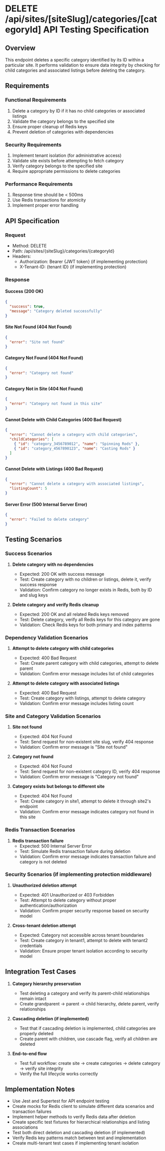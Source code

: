 # DELETE /api/sites/[siteSlug]/categories/[categoryId] API Testing Specification

## Overview

This endpoint deletes a specific category identified by its ID within a particular site. It performs validation to ensure data integrity by checking for child categories and associated listings before deleting the category.

## Requirements

### Functional Requirements

1. Delete a category by ID if it has no child categories or associated listings
2. Validate the category belongs to the specified site
3. Ensure proper cleanup of Redis keys
4. Prevent deletion of categories with dependencies

### Security Requirements

1. Implement tenant isolation (for administrative access)
2. Validate site exists before attempting to fetch category
3. Verify category belongs to the specified site
4. Require appropriate permissions to delete categories

### Performance Requirements

1. Response time should be < 500ms
2. Use Redis transactions for atomicity
3. Implement proper error handling

## API Specification

### Request

- Method: DELETE
- Path: /api/sites/{siteSlug}/categories/{categoryId}
- Headers:
  - Authorization: Bearer {JWT token} (if implementing protection)
  - X-Tenant-ID: {tenant ID} (if implementing protection)

### Response

#### Success (200 OK)

```json
{
  "success": true,
  "message": "Category deleted successfully"
}
```

#### Site Not Found (404 Not Found)

```json
{
  "error": "Site not found"
}
```

#### Category Not Found (404 Not Found)

```json
{
  "error": "Category not found"
}
```

#### Category Not in Site (404 Not Found)

```json
{
  "error": "Category not found in this site"
}
```

#### Cannot Delete with Child Categories (400 Bad Request)

```json
{
  "error": "Cannot delete a category with child categories",
  "childCategories": [
    { "id": "category_3456789012", "name": "Spinning Rods" },
    { "id": "category_4567890123", "name": "Casting Rods" }
  ]
}
```

#### Cannot Delete with Listings (400 Bad Request)

```json
{
  "error": "Cannot delete a category with associated listings",
  "listingCount": 5
}
```

#### Server Error (500 Internal Server Error)

```json
{
  "error": "Failed to delete category"
}
```

## Testing Scenarios

### Success Scenarios

1. **Delete category with no dependencies**
   - Expected: 200 OK with success message
   - Test: Create category with no children or listings, delete it, verify success response
   - Validation: Confirm category no longer exists in Redis, both by ID and slug keys

2. **Delete category and verify Redis cleanup**
   - Expected: 200 OK and all related Redis keys removed
   - Test: Delete category, verify all Redis keys for this category are gone
   - Validation: Check Redis keys for both primary and index patterns

### Dependency Validation Scenarios

1. **Attempt to delete category with child categories**
   - Expected: 400 Bad Request
   - Test: Create parent category with child categories, attempt to delete parent
   - Validation: Confirm error message includes list of child categories

2. **Attempt to delete category with associated listings**
   - Expected: 400 Bad Request
   - Test: Create category with listings, attempt to delete category
   - Validation: Confirm error message includes listing count

### Site and Category Validation Scenarios

1. **Site not found**
   - Expected: 404 Not Found
   - Test: Send request for non-existent site slug, verify 404 response
   - Validation: Confirm error message is "Site not found"

2. **Category not found**
   - Expected: 404 Not Found
   - Test: Send request for non-existent category ID, verify 404 response
   - Validation: Confirm error message is "Category not found"

3. **Category exists but belongs to different site**
   - Expected: 404 Not Found
   - Test: Create category in site1, attempt to delete it through site2's endpoint
   - Validation: Confirm error message indicates category not found in this site

### Redis Transaction Scenarios

1. **Redis transaction failure**
   - Expected: 500 Internal Server Error
   - Test: Simulate Redis transaction failure during deletion
   - Validation: Confirm error message indicates transaction failure and category is not deleted

### Security Scenarios (if implementing protection middleware)

1. **Unauthorized deletion attempt**
   - Expected: 401 Unauthorized or 403 Forbidden
   - Test: Attempt to delete category without proper authentication/authorization
   - Validation: Confirm proper security response based on security model

2. **Cross-tenant deletion attempt**
   - Expected: Category not accessible across tenant boundaries
   - Test: Create category in tenant1, attempt to delete with tenant2 credentials
   - Validation: Ensure proper tenant isolation according to security model

## Integration Test Cases

1. **Category hierarchy preservation**
   - Test deleting a category and verify its parent-child relationships remain intact
   - Create grandparent → parent → child hierarchy, delete parent, verify relationships

2. **Cascading deletion (if implemented)**
   - Test that if cascading deletion is implemented, child categories are properly deleted
   - Create parent with children, use cascade flag, verify all children are deleted

3. **End-to-end flow**
   - Test full workflow: create site → create categories → delete category → verify site integrity
   - Verify the full lifecycle works correctly

## Implementation Notes

- Use Jest and Supertest for API endpoint testing
- Create mocks for Redis client to simulate different data scenarios and transaction failures
- Implement helper methods to verify Redis data after deletion
- Create specific test fixtures for hierarchical relationships and listing associations
- Test both direct deletion and cascading deletion (if implemented)
- Verify Redis key patterns match between test and implementation
- Create multi-tenant test cases if implementing tenant isolation
